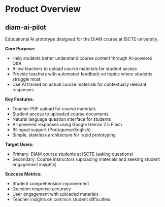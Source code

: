 # Product Overview

## diam-ai-pilot

Educational AI prototype designed for the DIAM course at ISCTE university.

**Core Purpose:**
- Help students better understand course content through AI-powered Q&A
- Allow teachers to upload course materials for student access
- Provide teachers with automated feedback on topics where students struggle most
- Use AI trained on actual course materials for contextually relevant responses

**Key Features:**
- Teacher PDF upload for course materials
- Student access to uploaded course documents
- Natural language question interface for students
- AI-powered responses using Google Gemini 2.5 Flash
- Bilingual support (Portuguese/English)
- Simple, stateless architecture for rapid prototyping

**Target Users:**
- Primary: DIAM course students at ISCTE (asking questions)
- Secondary: Course instructors (uploading materials and seeking student engagement insights)

**Success Metrics:**
- Student comprehension improvement
- Question response accuracy
- User engagement with uploaded materials
- Teacher insights on common student difficulties